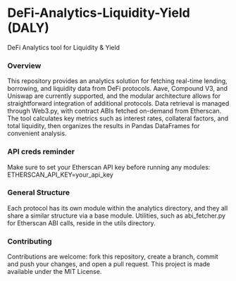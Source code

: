 # DeFi-Analytics-Liquidity-Yield (DALY)
DeFi Analytics tool for Liquidity & Yield

### Overview
This repository provides an analytics solution for fetching real-time lending, borrowing, and liquidity data from DeFi protocols. Aave, Compound V3, and Uniswap are currently supported, and the modular architecture allows for straightforward integration of additional protocols. Data retrieval is managed through Web3.py, with contract ABIs fetched on-demand from Etherscan. The tool calculates key metrics such as interest rates, collateral factors, and total liquidity, then organizes the results in Pandas DataFrames for convenient analysis.

### API creds reminder
Make sure to set your Etherscan API key before running any modules:
ETHERSCAN_API_KEY=your_api_key

### General Structure
Each protocol has its own module within the analytics directory, and they all share a similar structure via a base module. Utilities, such as abi_fetcher.py for Etherscan ABI calls, reside in the utils directory. 


### Contributing
Contributions are welcome: fork this repository, create a branch, commit and push your changes, and open a pull request. This project is made available under the MIT License.

